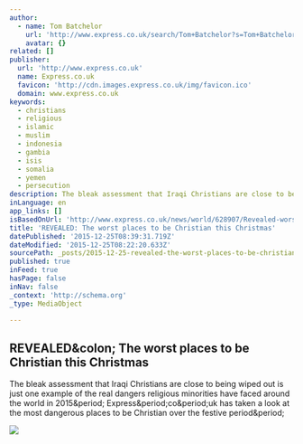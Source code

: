 ```yaml
---
author:
  - name: Tom Batchelor
    url: 'http://www.express.co.uk/search/Tom+Batchelor?s=Tom+Batchelor&b=1'
    avatar: {}
related: []
publisher:
  url: 'http://www.express.co.uk'
  name: Express.co.uk
  favicon: 'http://cdn.images.express.co.uk/img/favicon.ico'
  domain: www.express.co.uk
keywords:
  - christians
  - religious
  - islamic
  - muslim
  - indonesia
  - gambia
  - isis
  - somalia
  - yemen
  - persecution
description: The bleak assessment that Iraqi Christians are close to being wiped out is just one example of the real dangers religious minorities have faced around the world in 2015. Express.co.uk has taken a look at the most dangerous places to be Christian over the festive period.
inLanguage: en
app_links: []
isBasedOnUrl: 'http://www.express.co.uk/news/world/628907/Revealed-worst-places-Christian-Christmas'
title: 'REVEALED: The worst places to be Christian this Christmas'
datePublished: '2015-12-25T08:39:31.719Z'
dateModified: '2015-12-25T08:22:20.633Z'
sourcePath: _posts/2015-12-25-revealed-the-worst-places-to-be-christian-this-christmas.md
published: true
inFeed: true
hasPage: false
inNav: false
_context: 'http://schema.org'
_type: MediaObject

---
```

<article style=""><h1>REVEALED&amp;colon; The worst places to be Christian this Christmas</h1><p>The bleak assessment that Iraqi Christians are close to being wiped out is just one example of the real dangers religious minorities have faced around the world in 2015&amp;period; Express&amp;period;co&amp;period;uk has taken a look at the most dangerous places to be Christian over the festive period&amp;period;</p><img src="http://cdn.images.express.co.uk/img/dynamic/78/590x/christimas-628907.jpg" /></article>